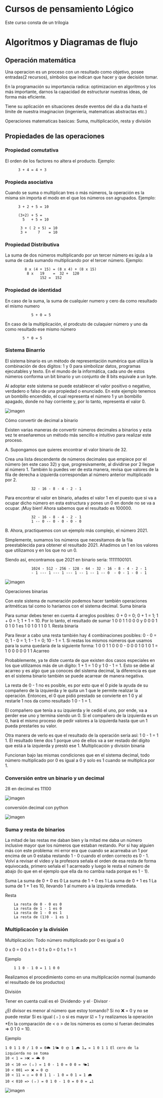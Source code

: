 # Cursos de pensamiento Lógico 

Este curso consta de un  trilogia 

# Algoritmos y Diagramas de flujo 

## Operación matemática

Una operacion es un proceso con un resultado como objetivo, posee entradas(2 recursos), símbolos que indican que hacer y que decisión tomar.
    
En la programación su importancia radica: optimizacion en algoritmos y los más importante, darnos la capacidad de estructurar nuestras ideas, de forma más eficiente.
   
Tiene su aplicación en situaciones desde eventos del dia a dia hasta el límite de nuestra imaginacion (ingeniería, matematicas abstractas etc.)

Operaciones matematicas basicas: Suma, multiplicación, resta y  división 

## Propiedades de las operaciones 

### Propiedad comutativa 

El orden de los factores no altera el producto. Ejemplo: 

          3 + 4 = 4 + 3 

### Propieda asociativa 

Cuando se suma o multiplican tres o más números, la operación es la misma sin importa el modo en el que los números osn agrupados. Ejemplo: 

          3 + 2 + 5 = 10 
          
          (3+2) + 5 = 
            5   + 5 = 10 
            
           3 + ( 2 + 5) = 10 
           3 +     7    = 10           
           
### Propiedad Distributiva 

La suma de dos números multiplicando por un tercer número es igula a la suma de cada sumando multiplicando por el tercer número. Ejemplo: 

             8 x (4 + 15) = (8 x 4) + (8 x 15) 
              8 x   19    =  32 +  120 
                    152 =  152
                    
### Propiedad de identidad 

En caso de la suma, la suma de cualquier numero y cero da como resultado el mismo numero 

                5 + 0 = 5 
                
En caso de la multiplicación, el prodcuto de culaquier número y uno da como resultado ese mismo número 

            5 * 0 = 5 

### Sistema Binarrio 

El sistema binario es un método de representación numérica que utiliza la combinación de dos dígitos: 1 y 0 para simbolizar datos, programas ejecutables y texto. En el mundo de la informática, cada uno de estos números conforma un bit binario y un conjunto de 8 bits equivale a un byte.

Al adoptar este sistema se puede establecer el valor positivo o negativo, verdadero o falso de una propiedad o enunciado. En este ejemplo tenemos un bombillo encendido, el cual representa el número 1 y un bombillo apagado, donde no hay corriente y, por lo tanto, representa el valor 0.

![imagen](https://user-images.githubusercontent.com/83564327/190916075-ee833ad7-8486-4827-8c6a-7754addbeef4.png)

Cómo convertir de decimal a binario

Existen varias maneras de convertir números decimales a binarios y esta vez te enseñaremos un método más sencillo e intuitivo para realizar este proceso.

A. Supongamos que quieres encontrar el valor binario de 32.

Crea una lista descendente de números decimales que empiece por el número (en este caso 32) y que, progresivamente, al dividirse por 2 llegue al número 1. También lo puedes ver de esta manera, revisa que valores de la fila de derecha a izquierda correspondan al número anterior multiplicado por 2.

                32 - 16 - 8 - 4 - 2 - 1

Para encontrar el valor en binario, añades el valor 1 en el puesto que si va a ocupar dicho número en esta estructura y pones un 0 en donde no se va a ocupar. ¡Muy bien! Ahora sabemos que el resultado es 100000.


                32 - 16 - 8 - 4 - 2 - 1
                1 -- 0 -- 0 - 0 - 0 - 0

B. Ahora, practiquemos con un ejemplo más complejo, el número 2021.

Simplemente, sumamos los números que necesitamos de la fila preestablecida para obtener el resultado 2021. Añadimos un 1 en los valores que utilizamos y en los que no un 0.

Siendo así, encontramos que 2021 en binario sería: 11111100101.

                1024 - 512 - 256 - 128 - 64 - 32 - 16 - 8 - 4 - 2 - 1
                - 1 --- 1 --- 1 --- 1 -- 1 -- 1 -- 0  - 0 - 1 - 0 - 1
                
![imagen](https://user-images.githubusercontent.com/83564327/191408449-889922a4-2c14-4883-a46b-e604eee974c4.png)
                
Operaciones binarias

Con este sistema de numeración podemos hacer también operaciones aritméticas tal como lo haríamos con el sistema decimal.
Suma binaria

Para sumar debes tener en cuenta 4 arreglos posibles: 0 + 0 = 0; 0 + 1 = 1; 1 + 0 = 1; 1 + 1 = 10. Por lo tanto, el resultado de sumar 1 0 0 1 1 0 0 0 y 0 0 0 1 0 1 0 1 es 1 0 1 0 1 1 0 1.
Resta binaria

Para llevar a cabo una resta también hay 4 combinaciones posibles: 0 - 0 = 0; 1 - 0 = 1; 1 - 1 = 0; 10 - 1 = 1. Si restas los mismos números que usamos para la suma quedaría de la siguiente forma: 1 0 0 1 1 0 0 0 - 0 0 0 1 0 1 0 1 = 1 0 0 0 0 0 1 1
Acarreo

Probablemente, ya te diste cuenta de que existen dos casos especiales en los que utilizamos más de un dígito: 1 + 1 = 1 0 y 1 0 - 1 = 1. Esto se debe al acarreo y es algo que ya conoces del sistema decimal, la diferencia es que en el sistema binario también se puede acarrear de manera negativa.

La resta de 0 - 1 no es posible, es por esto que el 0 pide la ayuda de su compañero de la izquierda y le quita un 1 que le permite realizar la operación. Entonces, el 0 que pidió prestado se convierte en 1 0 y al restarle 1 nos da como resultado 1 0 - 1 = 1.

El compañero que tenía a su izquierda y le cedió el uno, por ende, va a perder ese uno y termina siendo un 0. Si el compañero de la izquierda es un 0, hará el mismo proceso de pedir valores a la izquierda hasta que un 1 pueda prestarles su valor.

Otra manera de verlo es que el resultado de la operación sería así: 1 0 - 1 = 1 1. El resultado tiene dos 1 porque uno de ellos va a ser restado del dígito que está a la izquierda y prestó ese 1.
Multiplicación y división binaria

Funcionan bajo las mismas condiciones que en el sistema decimal, todo número multiplicado por 0 es igual a 0 y solo es 1 cuando se multiplica por 1.

### Conversión entre un binario y un decimal 

28 en decimal es 11100 

![imagen](https://user-images.githubusercontent.com/83564327/191409028-88e5f0b2-4973-4224-8fd4-379fc50e83c7.png)

conversión decimal con python 

![imagen](https://user-images.githubusercontent.com/83564327/191408928-27748874-69a0-4eb8-b78b-e928d8254501.png)

### Suma y resta de binarios 

La mitad de las restas me daban bien y la mitad me daba un número inclusive mayor que los números que estaban restando. Por si hay alguien más con este problema: mi error era que cuando se acarreaba un 1 por encima de un 0 estaba restando 1 - 0 cuando el orden correcto es 0 - 1.
Volví a revisar el video y la profesora señala el orden de esa resta de forma equivocada, primero señala el 1 acarreado y luego le resta el número de abajo (lo que en el ejemplo que ella da no cambia nada porque es 1 - 1).

Suma
        La suma de 0 + 0 es 0
        La suma de 1 + 0 es 1
        La suma de 0 + 1 es 1
        La suma de 1 + 1 es 10, llevando 1 al numero a la izquierda inmediata.
        
Resta
    
        La resta de 0 - 0 es 0
        La resta de 1 - 1 es 0
        La resta de 1 - 0 es 1
        La resta de (1)0 - 1 es 1

### Multiplicacón y la división 

Multiplicación: Todo número multiplicado por 0 es igual a 0

0 x 0 = 0
0 x 1 = 0
1 x 0 = 0
1 x 1 = 1

Ejemplo

        1 1 0 · 1 0 = 1 1 0 0
        
Realizamos el procedimiento como en una multiplicación normal (sumando el resultado de los productos)

División 

Tener en cuenta cuál es el· Dividendo· y el · Divisor ·

¿El divisor es menor al número que estoy tomando?
Si no ❌ = 0 y no se puede restar
Si es igual (﹦) o si es mayor ☑️ = 1 y realizamos la operación
*En la comparación de < o > de los números es como si fueran decimales => 0 1 0 = 10.

Ejemplo

    1 0 1 1 0 / 1 0 = 0🌥 1🌤 0 🌞 1 🌧 1☁️ = 1 0 1 1 El cero de la izquierda no se toma
    10 < 1 = >❌ = 🌥 0
    10 < 10 => (﹦) = 1 0 - 1 0 = 0 0 = 🌤1
    10 < 001 => ❌ = 0 🌞
    10 < 11 = ☑️ = 0 0 1 1 - 1 0 = 0 1 = 1 🌧
    10 < 010 => (﹦) = 0 1 0 - 1 0 = 0 0 = ☁️1

![imagen](https://user-images.githubusercontent.com/83564327/191410499-e6277453-effc-4028-9028-c551bf097720.png)


